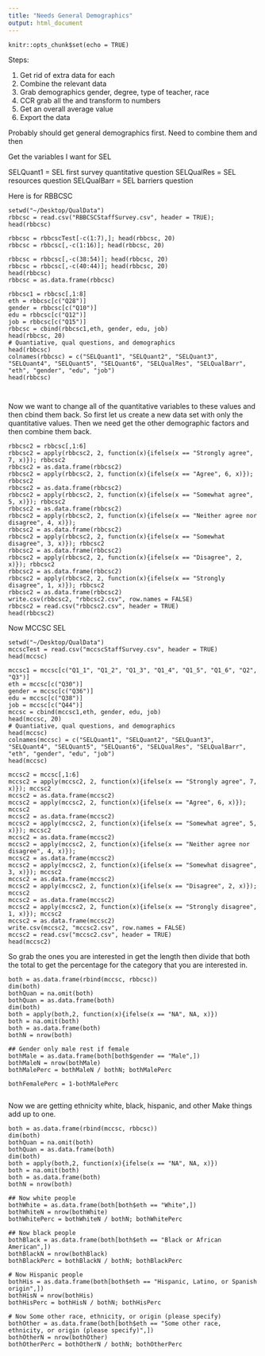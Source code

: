 ```yaml
---
title: "Needs General Demographics"
output: html_document
---
```


```{r setup, include=FALSE}
knitr::opts_chunk$set(echo = TRUE)
```
Steps: 
1. Get rid of extra data for each 
2. Combine the relevant data
3. Grab demographics gender, degree, type of teacher, race
4. CCR grab all the and transform to numbers
5. Get an overall average value
6. Export the data 

Probably should get general demographics first.  Need to combine them and then 

Get the variables I want for SEL  

SELQuant1 = SEL first survey quantitative question 
SELQualRes = SEL resources question
SELQualBarr = SEL barriers question

Here is for RBBCSC
```{r}
setwd("~/Desktop/QualData")
rbbcsc = read.csv("RBBCSCStaffSurvey.csv", header = TRUE); head(rbbcsc)

rbbcsc = rbbcscTest[-c(1:7),]; head(rbbcsc, 20)
rbbcsc = rbbcsc[,-c(1:16)]; head(rbbcsc, 20)

rbbcsc = rbbcsc[,-c(38:54)]; head(rbbcsc, 20)
rbbcsc = rbbcsc[,-c(40:44)]; head(rbbcsc, 20)
head(rbbcsc)
rbbcsc = as.data.frame(rbbcsc)

rbbcsc1 = rbbcsc[,1:8]
eth = rbbcsc[c("Q28")]
gender = rbbcsc[c("Q10")]
edu = rbbcsc[c("Q12")]
job = rbbcsc[c("Q15")]
rbbcsc = cbind(rbbcsc1,eth, gender, edu, job)
head(rbbcsc, 20)
# Quantiative, qual questions, and demographics
head(rbbcsc)
colnames(rbbcsc) = c("SELQuant1", "SELQuant2", "SELQuant3", "SELQuant4", "SELQuant5", "SELQuant6", "SELQualRes", "SELQualBarr", "eth", "gender", "edu", "job") 
head(rbbcsc)



```
Now we want to change all of the quantitative variables to these values and then cbind them back.  So first let us create a new data set with only the quantitative values.  Then we need get the other demographic factors and then combine them back.

```{r}
rbbcsc2 = rbbcsc[,1:6] 
rbbcsc2 = apply(rbbcsc2, 2, function(x){ifelse(x == "Strongly agree", 7, x)}); rbbcsc2
rbbcsc2 = as.data.frame(rbbcsc2)
rbbcsc2 = apply(rbbcsc2, 2, function(x){ifelse(x == "Agree", 6, x)}); rbbcsc2
rbbcsc2 = as.data.frame(rbbcsc2)
rbbcsc2 = apply(rbbcsc2, 2, function(x){ifelse(x == "Somewhat agree", 5, x)}); rbbcsc2
rbbcsc2 = as.data.frame(rbbcsc2)
rbbcsc2 = apply(rbbcsc2, 2, function(x){ifelse(x == "Neither agree nor disagree", 4, x)}); 
rbbcsc2 = as.data.frame(rbbcsc2)
rbbcsc2 = apply(rbbcsc2, 2, function(x){ifelse(x == "Somewhat disagree", 3, x)}); rbbcsc2
rbbcsc2 = as.data.frame(rbbcsc2)
rbbcsc2 = apply(rbbcsc2, 2, function(x){ifelse(x == "Disagree", 2, x)}); rbbcsc2
rbbcsc2 = as.data.frame(rbbcsc2)
rbbcsc2 = apply(rbbcsc2, 2, function(x){ifelse(x == "Strongly disagree", 1, x)}); rbbcsc2
rbbcsc2 = as.data.frame(rbbcsc2)
write.csv(rbbcsc2, "rbbcsc2.csv", row.names = FALSE)
rbbcsc2 = read.csv("rbbcsc2.csv", header = TRUE)
head(rbbcsc2)

```
Now MCCSC SEL
```{r}
setwd("~/Desktop/QualData")
mccscTest = read.csv("mccscStaffSurvey.csv", header = TRUE)
head(mccsc)

mccsc1 = mccsc[c("Q1_1", "Q1_2", "Q1_3", "Q1_4", "Q1_5", "Q1_6", "Q2", "Q3")]
eth = mccsc[c("Q30")]
gender = mccsc[c("Q36")]
edu = mccsc[c("Q38")]
job = mccsc[c("Q44")]
mccsc = cbind(mccsc1,eth, gender, edu, job)
head(mccsc, 20)
# Quantiative, qual questions, and demographics
head(mccsc)
colnames(mccsc) = c("SELQuant1", "SELQuant2", "SELQuant3", "SELQuant4", "SELQuant5", "SELQuant6", "SELQualRes", "SELQualBarr", "eth", "gender", "edu", "job") 
head(mccsc)

mccsc2 = mccsc[,1:6] 
mccsc2 = apply(mccsc2, 2, function(x){ifelse(x == "Strongly agree", 7, x)}); mccsc2
mccsc2 = as.data.frame(mccsc2)
mccsc2 = apply(mccsc2, 2, function(x){ifelse(x == "Agree", 6, x)}); mccsc2
mccsc2 = as.data.frame(mccsc2)
mccsc2 = apply(mccsc2, 2, function(x){ifelse(x == "Somewhat agree", 5, x)}); mccsc2
mccsc2 = as.data.frame(mccsc2)
mccsc2 = apply(mccsc2, 2, function(x){ifelse(x == "Neither agree nor disagree", 4, x)}); 
mccsc2 = as.data.frame(mccsc2)
mccsc2 = apply(mccsc2, 2, function(x){ifelse(x == "Somewhat disagree", 3, x)}); mccsc2
mccsc2 = as.data.frame(mccsc2)
mccsc2 = apply(mccsc2, 2, function(x){ifelse(x == "Disagree", 2, x)}); mccsc2
mccsc2 = as.data.frame(mccsc2)
mccsc2 = apply(mccsc2, 2, function(x){ifelse(x == "Strongly disagree", 1, x)}); mccsc2
mccsc2 = as.data.frame(mccsc2)
write.csv(mccsc2, "mccsc2.csv", row.names = FALSE)
mccsc2 = read.csv("mccsc2.csv", header = TRUE)
head(mccsc2)
```


So grab the ones you are interested in get the length then divide that both the total to get the percentage for the category that you are interested in.
```{r}
both = as.data.frame(rbind(mccsc, rbbcsc))
dim(both)
bothQuan = na.omit(both)
bothQuan = as.data.frame(both)
dim(both)
both = apply(both,2, function(x){ifelse(x == "NA", NA, x)})
both = na.omit(both)
both = as.data.frame(both)
bothN = nrow(both)

## Gender only male rest if female
bothMale = as.data.frame(both[both$gender == "Male",])
bothMaleN = nrow(bothMale)
bothMalePerc = bothMaleN / bothN; bothMalePerc 

bothFemalePerc = 1-bothMalePerc


```
Now we are getting ethnicity white, black, hispanic, and other
Make things add up to one.
```{r}
both = as.data.frame(rbind(mccsc, rbbcsc))
dim(both)
bothQuan = na.omit(both)
bothQuan = as.data.frame(both)
dim(both)
both = apply(both,2, function(x){ifelse(x == "NA", NA, x)})
both = na.omit(both)
both = as.data.frame(both)
bothN = nrow(both)

## Now white people
bothWhite = as.data.frame(both[both$eth == "White",])
bothWhiteN = nrow(bothWhite)
bothWhitePerc = bothWhiteN / bothN; bothWhitePerc 

## Now black people
bothBlack = as.data.frame(both[both$eth == "Black or African American",])
bothBlackN = nrow(bothBlack)
bothBlackPerc = bothBlackN / bothN; bothBlackPerc 

# Now Hispanic people
bothHis = as.data.frame(both[both$eth == "Hispanic, Latino, or Spanish origin",])
bothHisN = nrow(bothHis)
bothHisPerc = bothHisN / bothN; bothHisPerc 

# Now Some other race, ethnicity, or origin (please specify)
bothOther = as.data.frame(both[both$eth == "Some other race, ethnicity, or origin (please specify)",])
bothOtherN = nrow(bothOther)
bothOtherPerc = bothOtherN / bothN; bothOtherPerc




```

